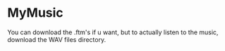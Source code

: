 # MyMusic

You can download the .ftm's if u want, but to actually listen to the music, download the WAV files directory.
